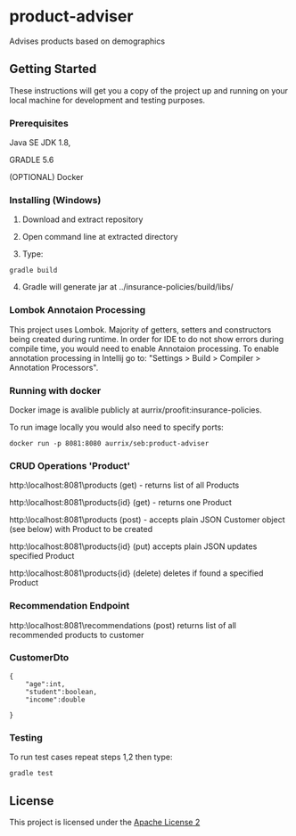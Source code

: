 # product-adviser
Advises products based on demographics

## Getting Started

These instructions will get you a copy of the project up and running on your local machine for development and testing purposes.

### Prerequisites

Java SE JDK 1.8,

GRADLE 5.6

(OPTIONAL) Docker

### Installing (Windows)

1. Download and extract repository

2. Open command line at extracted directory

3. Type:
```
gradle build
```
4. Gradle will generate jar at ../insurance-policies/build/libs/

### Lombok Annotaion Processing

This project uses Lombok. Majority of getters, setters and constructors being created during runtime. In order for IDE to do not show errors during compile time, you would need to enable Annotaion processing. To enable annotation processing in Intellij go to: "Settings > Build > Compiler > Annotation Processors".

### Running with docker
Docker image is avalible publicly at aurrix/proofit:insurance-policies. 

To run image locally you would also need to specify ports:
```
docker run -p 8081:8080 aurrix/seb:product-adviser
```

### CRUD Operations 'Product'

http:\\localhost:8081\products (get) - returns list of all Products

http:\\localhost:8081\products\{id} (get) - returns one Product

http:\\localhost:8081\products (post) - accepts plain JSON Customer object (see below) with Product to be created

http:\\localhost:8081\products\{id} (put) accepts plain JSON updates specified Product

http:\\localhost:8081\products\{id} (delete) deletes if found a specified Product

### Recommendation Endpoint

http:\\localhost:8081\recommendations (post) returns list of all recommended products to customer

### CustomerDto
```
{
	"age":int,
	"student":boolean,
	"income":double
	
}
```
### Testing

To run test cases repeat steps 1,2 then type:
```
gradle test
```
## License

This project is licensed under the [Apache License 2](https://www.apache.org/licenses/LICENSE-2.0)
